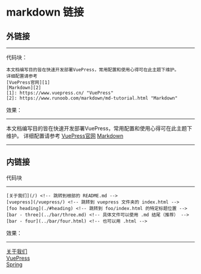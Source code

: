# markdown 链接
## 外链接
***
代码块：

    本文档编写目的皆在快速开发部署VuePress，常用配置和使用心得可在此主题下维护。
    详细配置请参考 
    [VuePress官网][1]
    [Markdown][2]
    [1]: https://www.vuepress.cn/ "VuePress"
    [2]: https://www.runoob.com/markdown/md-tutorial.html "Markdown"
效果：
***
本文档编写目的皆在快速开发部署VuePress，常用配置和使用心得可在此主题下维护。
详细配置请参考 
[VuePress官网][1]
[Markdown][2]
***
[1]: https://www.vuepress.cn/ "VuePress"
[2]: https://www.runoob.com/markdown/md-tutorial.html "Markdown"

## 内链接
代码块
***
    [关于我们](/) <!-- 跳转到根部的 README.md -->
    [vuepress](/vuepress/) <!-- 跳转到 vuepress 文件夹的 index.html -->
    [foo heading](./#heading) <!-- 跳转到 foo/index.html 的特定标题位置 -->
    [bar - three](../bar/three.md) <!-- 具体文件可以使用 .md 结尾（推荐） -->
    [bar - four](../bar/four.html) <!-- 也可以用 .html -->
效果：
***
[关于我们](/)<br/>
[VuePress](/vuepress/)<br/>
[Spring](/spring/second.md)